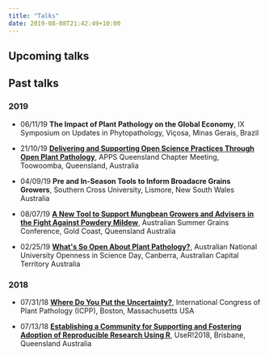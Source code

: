 ```yaml
---
title: "Talks"
date: 2019-08-08T21:42:49+10:00
---
```


## Upcoming talks



## Past talks

### 2019

* 06/11/19 **The Impact of Plant Pathology on the Global Economy**, IX Symposium on Updates in Phytopathology, Viçosa, Minas Gerais, Brazil

* 21/10/19 **[Delivering and Supporting Open Science Practices Through Open Plant Pathology](https://speakerdeck.com/adamhsparks/delivering-and-supporting-open-science-practices-through-open-plant-pathology)**, APPS Queensland Chapter Meeting, Toowoomba, Queensland, Australia
  
 * 04/09/19 **Pre and In-Season Tools to Inform Broadacre Grains Growers**, Southern Cross University, Lismore, New South Wales Australia

 * 08/07/19 **[A New Tool to Support Mungbean Growers and Advisers in the Fight Against Powdery Mildew](https://speakerdeck.com/adamhsparks/a-new-tool-to-support-mungbean-growers-and-advisers-in-the-fight-against-powdery-mildew)**, Australian Summer Grains Conference, Gold Coast, Queensland Australia
 
 * 02/25/19 **[What's So Open About Plant Pathology?](https://speakerdeck.com/adamhsparks/whats-so-open-about-plant-pathology)**, Australian National University Openness in Science Day, Canberra, Australian Capital Territory Australia

### 2018

* 07/31/18 **[Where Do You Put the Uncertainty?](https://speakerdeck.com/adamhsparks/upscaling-models-downscaling-data-or-the-right-model-for-the-right-scale-of-application)**, International Congress of Plant Pathology (ICPP), Boston, Massachusetts USA

* 07/13/18 **[Establishing a Community for Supporting and Fostering Adoption of Reproducible Research Using R](https://speakerdeck.com/adamhsparks/establishing-a-community-for-supporting-and-fostering-adoption-of-reproducible-research-using-r)**, UseR!2018, Brisbane, Queensland Australia
